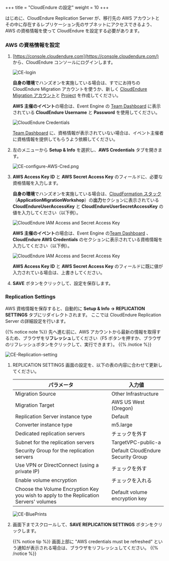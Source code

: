 +++
title = "CloudEndure の設定"
weight = 10
+++


はじめに、CloudEndure Replication Server が、移行先の AWS アカウントとその中に存在するレプリケーション先のサブネットにアクセスできるよう、
AWS の資格情報を使って CloudEndure を設定する必要があります。

### AWS の資格情報を設定

1. [https://console.cloudendure.com](https://console.cloudendure.com/) から、CloudEndure コンソールにログインします。

    ![CE-login](/ce/CE-login.png)

    **自身の環境**でハンズオンを実施している場合は、すでにお持ちの CloudEndure Migration アカウントを使うか、新しく [CloudEndure Migration アカウント](https://console.cloudendure.com/#/register/register)と <a href="https://docs.cloudendure.com/#Getting_Started_with_CloudEndure/Working_with_Projects/Working_with_Projects.htm#Creating_a_New_Project%3FTocPath%3DNavigation%7CGetting%2520Started%2520with%2520CloudEndure%7CWorking%2520with%2520Projects%7C_____2" target="_blank">Project</a> を作成してください。

    **AWS 主催のイベント**の場合は、Event Engine の <A href="https://dashboard.eventengine.run/dashboard" target="_blank">Team Dashboard</a> に表示されている **CloudEndure Username** と **Password** を使用してください。

    ![CloudEndure Credentials](/ce/CE-console-credentials.png)

    <A href="https://dashboard.eventengine.run/dashboard" target="_blank">Team Dashboard</a> に、資格情報が表示されていない場合は、イベント主催者に資格情報を提供してもらうよう依頼してください。

2. 左のメニューから **Setup & Info** を選択し、**AWS Credentials** タブを開きます。

    ![CE-configure-AWS-Cred.png](/ce/CE-configure-AWS-Cred.png.png)

3. **AWS Access Key ID** と **AWS Secret Access Key** のフィールドに、必要な資格情報を入力します。

    **自身の環境**でハンズオンを実施している場合は、<a href="https://us-west-2.console.aws.amazon.com/cloudformation/home?region=us-west-2#/" target="_blank">CloudFormation スタック</a>（**ApplicationMigrationWorkshop**）の**出力**セクションに表示されている **CloudEndureUserAccessKey** と **CloudEndureUserSecretAccessKey** の値を入力してください（以下例）。

    ![CloudEndure IAM Access and Secret Access Key](/ce/ce-self-service-accesskeys.ja.png)

    **AWS 主催のイベント**の場合は、Event Engine の<A href="https://dashboard.eventengine.run/dashboard" target="_blank">Team Dashboard</a> 、 **CloudEndure AWS Credentials** のセクションに表示されている資格情報を入力してください（以下例）。

    ![CloudEndure IAM Access and Secret Access Key](/ce/CE-credentials.png)

    **AWS Access Key ID** と **AWS Secret Access Key** のフィールドに既に値が入力されている場合は、上書きしてください。

4. **SAVE** ボタンをクリックして、設定を保存します。

### Replication Settings

AWS 資格情報を保存すると、自動的に **Setup & Info → REPLICATION SETTINGS** タブにリダイレクトされます。
ここでは CloudEndure Replication Server の詳細設定を行います。

{{% notice note %}}
先へ進む前に、AWS アカウントから最新の情報を取得するため、ブラウザを**リフレッシュ**してください（F5 ボタンを押すか、ブラウザのリフレッシュボタンをクリックして、実行できます）。
{{% /notice %}}

![CE-Replication-setting](/ce/CE-Replication-setting.png)

1. REPLICATION SETTINGS 画面の設定を、以下の表の内容に合わせて更新してください。

    | パラメータ                                   | 入力値                                                        |
    | ------------------------------------------ | ------------------------------------------------------------ |
    | Migration Source                           | Other Infrastructure                                         |
    | Migration Target                           | AWS US West (Oregon)                                         |
    | Replication Server instance type           | Default                                                      |
    | Converter instance type                    | m5.large                                                     |
    | Dedicated replication servers              | チェックを外す                                                 |
    | Subnet for the replication servers         | TargetVPC-public-a |
    | Security Group for the replication servers | Default CloudEndure Security Group                          |
    | Use VPN or DirectConnect (using a private IP) | チェックを外す                                             |
    | Enable volume encryption                   | チェックを入れる                                              |    
    | Choose the Volume Encryption Key you wish to apply to the Replication Servers' volumes | Default volume encryption key  |
    
    ![CE-BluePrints](/ce/ce-blueprint-details.ja.png)

2. 画面下までスクロールして、**SAVE REPLICATION SETTINGS** ボタンをクリックします。

    {{% notice tip %}}
画面上部に "AWS credentials must be refreshed" という通知が表示される場合は、ブラウザをリフレッシュしてください。
{{% /notice %}}
